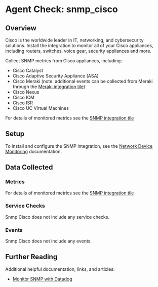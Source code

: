 # Agent Check: snmp_cisco

## Overview

Cisco is the worldwide leader in IT, networking, and cybersecurity solutions. Install the integration to monitor all of your Cisco appliances, including routers, switches, voice gear, security appliances and more.

Collect SNMP metrics from Cisco appliances, including:

- Cisco Catalyst
- Cisco Adaptive Security Appliance (ASA)
- Cisco Meraki (note: additional events can be collected from Meraki through the [Meraki integration tile][1])
- Cisco Nexus
- Cisco ICM
- Cisco ISR
- Cisco UC Virtual Machines

For details of monitored metrics see the [SNMP integration tile][2]

## Setup

To install and configure the SNMP integration, see the [Network Device Monitoring][3] documentation.

## Data Collected

### Metrics

For details of monitored metrics see the [SNMP integration tile][2]

### Service Checks

Snmp Cisco does not include any service checks.

### Events

Snmp Cisco does not include any events.

## Further Reading

Additional helpful documentation, links, and articles:

* [Monitor SNMP with Datadog][4]

[1]: https://app.datadoghq.com/account/settings#integrations/meraki
[2]: https://app.datadoghq.com/account/settings#integrations/snmp
[3]: https://docs.datadoghq.com/network_performance_monitoring/devices/setup
[4]: https://www.datadoghq.com/blog/monitor-snmp-with-datadog/
